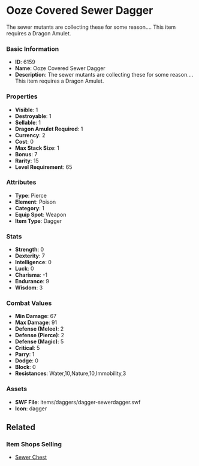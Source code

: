 # Ooze Covered Sewer Dagger

The sewer mutants are collecting these for some reason.... This item requires a Dragon Amulet.

### Basic Information

- **ID**: 6159
- **Name**: Ooze Covered Sewer Dagger
- **Description**: The sewer mutants are collecting these for some reason.... This item requires a Dragon Amulet.

### Properties

- **Visible**: 1
- **Destroyable**: 1
- **Sellable**: 1
- **Dragon Amulet Required**: 1
- **Currency**: 2
- **Cost**: 0
- **Max Stack Size**: 1
- **Bonus**: 7
- **Rarity**: 15
- **Level Requirement**: 65

### Attributes

- **Type**: Pierce
- **Element**: Poison
- **Category**: 1
- **Equip Spot**: Weapon
- **Item Type**: Dagger

### Stats

- **Strength**: 0
- **Dexterity**: 7
- **Intelligence**: 0
- **Luck**: 0
- **Charisma**: -1
- **Endurance**: 9
- **Wisdom**: 3

### Combat Values

- **Min Damage**: 67
- **Max Damage**: 91
- **Defense (Melee)**: 2
- **Defense (Pierce)**: 2
- **Defense (Magic)**: 5
- **Critical**: 5
- **Parry**: 1
- **Dodge**: 0
- **Block**: 0
- **Resistances**: Water,10,Nature,10,Immobility,3

### Assets

- **SWF File**: items/daggers/dagger-sewerdagger.swf
- **Icon**: dagger

## Related

### Item Shops Selling

- [Sewer Chest](../item-shops/236-sewer-chest.md)

